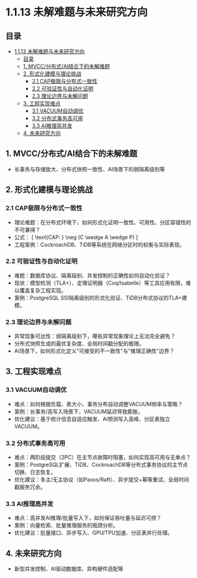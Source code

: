 # 1.1.13 未解难题与未来研究方向

## 目录

- [1.1.13 未解难题与未来研究方向](#1113-未解难题与未来研究方向)
  - [目录](#目录)
  - [1. MVCC/分布式/AI结合下的未解难题](#1-mvcc分布式ai结合下的未解难题)
  - [2. 形式化建模与理论挑战](#2-形式化建模与理论挑战)
    - [2.1 CAP极限与分布式一致性](#21-cap极限与分布式一致性)
    - [2.2 可验证性与自动化证明](#22-可验证性与自动化证明)
    - [2.3 理论边界与未解问题](#23-理论边界与未解问题)
  - [3. 工程实现难点](#3-工程实现难点)
    - [3.1 VACUUM自动调优](#31-vacuum自动调优)
    - [3.2 分布式事务高可用](#32-分布式事务高可用)
    - [3.3 AI推理高并发](#33-ai推理高并发)
  - [4. 未来研究方向](#4-未来研究方向)

## 1. MVCC/分布式/AI结合下的未解难题

- 长事务与存储放大、分布式快照一致性、AI场景下的弱隔离级别等

## 2. 形式化建模与理论挑战

### 2.1 CAP极限与分布式一致性

- 理论难题：在分布式环境下，如何形式化证明一致性、可用性、分区容错性的不可兼得？
- 公式：
\[
\text{CAP: } \neg (C \wedge A \wedge P)
\]
- 工程案例：CockroachDB、TiDB等系统在网络分区时的权衡与实际表现。

### 2.2 可验证性与自动化证明

- 难题：数据库协议、隔离级别、并发控制的正确性如何自动化验证？
- 现状：模型检测（TLA+）、定理证明器（Coq/Isabelle）等工具应用有限，难以覆盖复杂工程实现。
- 案例：PostgreSQL SSI隔离级别的形式化验证、TiDB分布式协议的TLA+建模。

### 2.3 理论边界与未解问题

- 异常现象可达性：弱隔离级别下，哪些异常现象理论上无法完全避免？
- 分布式快照生成的最优复杂度、全局时间戳分配的极限。
- AI场景下，如何形式化定义"可接受的不一致性"与"推理正确性"边界？

## 3. 工程实现难点

### 3.1 VACUUM自动调优
- 难点：如何根据负载、表大小、事务分布自动调整VACUUM频率与策略？
- 案例：长事务/高写入场景下，VACUUM延迟导致膨胀。
- 优化建议：基于统计信息自适应触发、AI预测写入高峰、分区表独立VACUUM。

### 3.2 分布式事务高可用
- 难点：两阶段提交（2PC）在主节点故障时阻塞，如何实现高可用与无单点？
- 案例：PostgreSQL扩展、TiDB、CockroachDB等分布式事务协议的主节点切换、日志恢复。
- 优化建议：多主/无主协议（如Paxos/Raft）、异步提交+幂等重试、全局时间戳服务冗余。

### 3.3 AI推理高并发
- 难点：高并发AI推理/批量写入下，如何保证吞吐量与延迟可控？
- 案例：向量检索、批量推理服务的瓶颈分析。
- 优化建议：批量接口、异步写入、GPU/TPU加速、分区表并行处理。

## 4. 未来研究方向

- 新型并发控制、AI驱动数据库、异构硬件适配等
